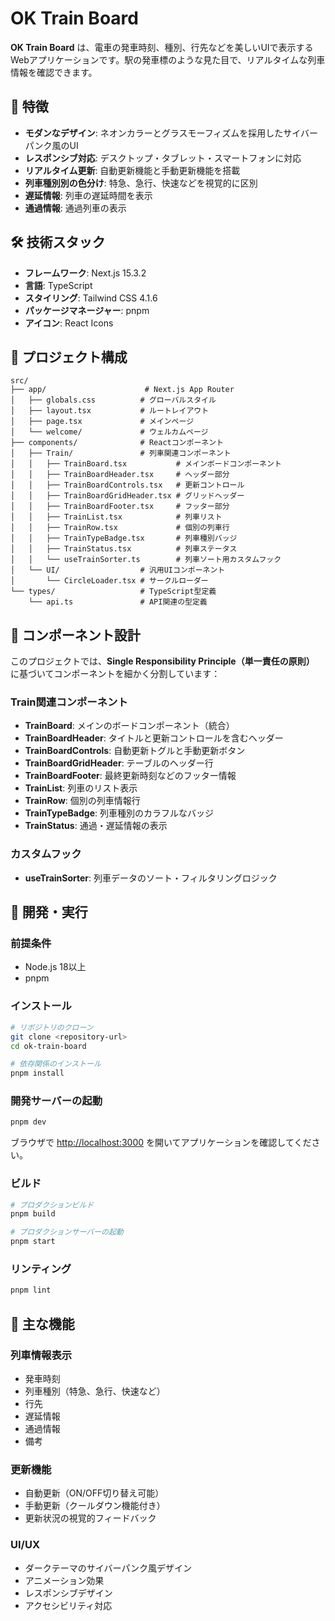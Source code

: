 # OK Train Board

**OK Train Board** は、電車の発車時刻、種別、行先などを美しいUIで表示するWebアプリケーションです。駅の発車標のような見た目で、リアルタイムな列車情報を確認できます。

## 🚅 特徴

- **モダンなデザイン**: ネオンカラーとグラスモーフィズムを採用したサイバーパンク風のUI
- **レスポンシブ対応**: デスクトップ・タブレット・スマートフォンに対応
- **リアルタイム更新**: 自動更新機能と手動更新機能を搭載
- **列車種別別の色分け**: 特急、急行、快速などを視覚的に区別
- **遅延情報**: 列車の遅延時間を表示
- **通過情報**: 通過列車の表示

## 🛠️ 技術スタック

- **フレームワーク**: Next.js 15.3.2
- **言語**: TypeScript
- **スタイリング**: Tailwind CSS 4.1.6
- **パッケージマネージャー**: pnpm
- **アイコン**: React Icons

## 📁 プロジェクト構成

```
src/
├── app/                      # Next.js App Router
│   ├── globals.css          # グローバルスタイル
│   ├── layout.tsx           # ルートレイアウト
│   ├── page.tsx             # メインページ
│   └── welcome/             # ウェルカムページ
├── components/              # Reactコンポーネント
│   ├── Train/               # 列車関連コンポーネント
│   │   ├── TrainBoard.tsx           # メインボードコンポーネント
│   │   ├── TrainBoardHeader.tsx     # ヘッダー部分
│   │   ├── TrainBoardControls.tsx   # 更新コントロール
│   │   ├── TrainBoardGridHeader.tsx # グリッドヘッダー
│   │   ├── TrainBoardFooter.tsx     # フッター部分
│   │   ├── TrainList.tsx            # 列車リスト
│   │   ├── TrainRow.tsx             # 個別の列車行
│   │   ├── TrainTypeBadge.tsx       # 列車種別バッジ
│   │   ├── TrainStatus.tsx          # 列車ステータス
│   │   └── useTrainSorter.ts        # 列車ソート用カスタムフック
│   └── UI/                  # 汎用UIコンポーネント
│       └── CircleLoader.tsx # サークルローダー
└── types/                   # TypeScript型定義
    └── api.ts               # API関連の型定義
```

## 🎨 コンポーネント設計

このプロジェクトでは、**Single Responsibility Principle（単一責任の原則）** に基づいてコンポーネントを細かく分割しています：

### Train関連コンポーネント

- **TrainBoard**: メインのボードコンポーネント（統合）
- **TrainBoardHeader**: タイトルと更新コントロールを含むヘッダー
- **TrainBoardControls**: 自動更新トグルと手動更新ボタン
- **TrainBoardGridHeader**: テーブルのヘッダー行
- **TrainBoardFooter**: 最終更新時刻などのフッター情報
- **TrainList**: 列車のリスト表示
- **TrainRow**: 個別の列車情報行
- **TrainTypeBadge**: 列車種別のカラフルなバッジ
- **TrainStatus**: 通過・遅延情報の表示

### カスタムフック

- **useTrainSorter**: 列車データのソート・フィルタリングロジック

## 🚀 開発・実行

### 前提条件

- Node.js 18以上
- pnpm

### インストール

```bash
# リポジトリのクローン
git clone <repository-url>
cd ok-train-board

# 依存関係のインストール
pnpm install
```

### 開発サーバーの起動

```bash
pnpm dev
```

ブラウザで [http://localhost:3000](http://localhost:3000) を開いてアプリケーションを確認してください。

### ビルド

```bash
# プロダクションビルド
pnpm build

# プロダクションサーバーの起動
pnpm start
```

### リンティング

```bash
pnpm lint
```

## 🎯 主な機能

### 列車情報表示
- 発車時刻
- 列車種別（特急、急行、快速など）
- 行先
- 遅延情報
- 通過情報
- 備考

### 更新機能
- 自動更新（ON/OFF切り替え可能）
- 手動更新（クールダウン機能付き）
- 更新状況の視覚的フィードバック

### UI/UX
- ダークテーマのサイバーパンク風デザイン
- アニメーション効果
- レスポンシブデザイン
- アクセシビリティ対応
